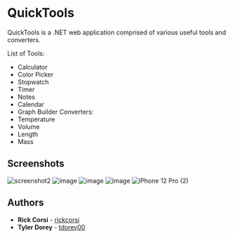 
# QuickTools

QuickTools is a .NET web application comprised of various useful tools and converters.

List of Tools:
* Calculator
* Color Picker
* Stopwatch
* Timer
* Notes
* Calendar
* Graph Builder
Converters:
* Temperature
* Volume
* Length
* Mass

## Screenshots
![screenshot2](https://user-images.githubusercontent.com/90643765/222787167-3d43e510-b5e6-482c-926a-1a5c3e35163e.png)
![image](https://user-images.githubusercontent.com/90643765/222787848-706425ad-ba98-4f23-9300-cbb9f6357f1b.png)
![image](https://user-images.githubusercontent.com/90643765/222788698-bf8061eb-98ac-45b0-9385-14f0a0365a5f.png)
![image](https://user-images.githubusercontent.com/90643765/222787455-0971c422-d6b0-4cef-8cff-26bd986194ad.png)
![iPhone 12 Pro (2)](https://user-images.githubusercontent.com/90643765/222789823-ec6ebd1b-9a0b-43a0-9f7d-13444e90f59c.png)

## Authors
  - **Rick Corsi** -
    [rickcorsi](https://github.com/rickcorsi)
  - **Tyler Dorey** -
    [tdorey00](https://github.com/tdorey00)
